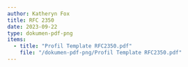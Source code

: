 ```yaml
---
author: Katheryn Fox
title: RFC 2350
date: 2023-09-22
type: dokumen-pdf-png
items:
  - title: "Profil Template RFC2350.pdf"
    file: "/dokumen-pdf-png/Profil Template RFC2350.pdf"
---
```


